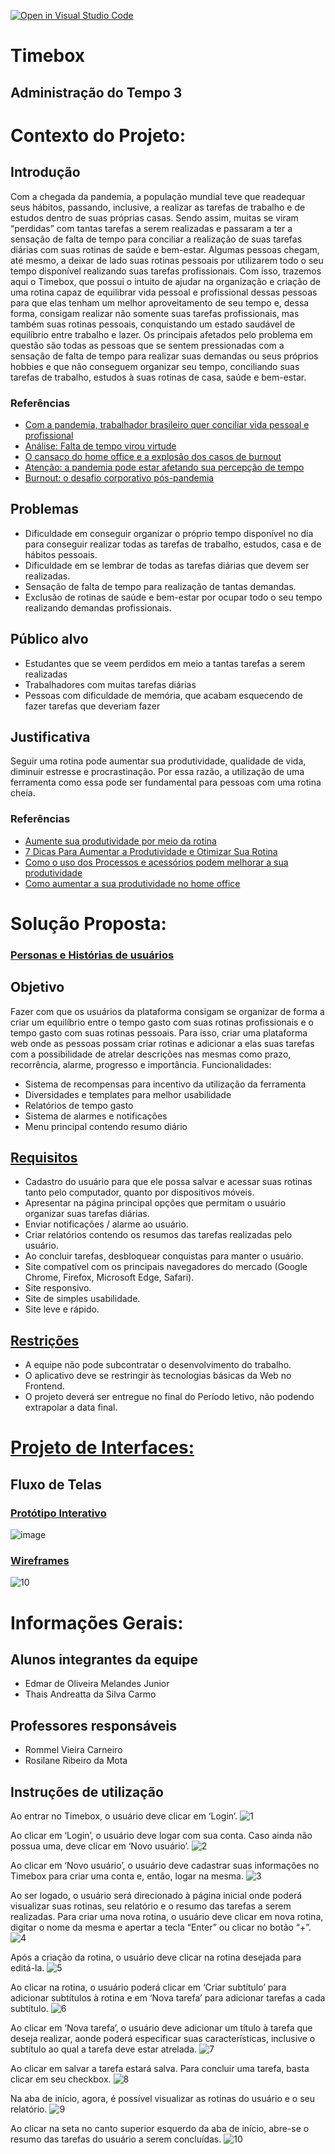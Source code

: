 [![Open in Visual Studio Code](https://classroom.github.com/assets/open-in-vscode-f059dc9a6f8d3a56e377f745f24479a46679e63a5d9fe6f495e02850cd0d8118.svg)](https://classroom.github.com/online_ide?assignment_repo_id=452385&assignment_repo_type=GroupAssignmentRepo)
# Timebox
## Administração do Tempo 3
# Contexto do Projeto:

## Introdução
Com a chegada da pandemia, a população mundial teve que readequar seus hábitos, passando, inclusive, a realizar as tarefas de trabalho e de estudos dentro de suas próprias casas. Sendo assim, muitas se viram “perdidas” com tantas tarefas a serem realizadas e passaram a ter a sensação de falta de tempo para conciliar a realização de suas tarefas diárias com suas rotinas de saúde e bem-estar. Algumas pessoas chegam, até mesmo, a deixar de lado suas rotinas pessoais por utilizarem todo o seu tempo disponível realizando suas tarefas profissionais. 
Com isso, trazemos aqui o Timebox, que possui o intuito de ajudar na organização e criação de uma rotina capaz de equilibrar vida pessoal e profissional dessas pessoas para que elas tenham um melhor aproveitamento de seu tempo e, dessa forma, consigam realizar não somente suas tarefas profissionais, mas também suas rotinas pessoais, conquistando um estado saudável de equilíbrio entre trabalho e lazer. 
Os principais afetados pelo problema em questão são todas as pessoas que se sentem pressionadas com a sensação de falta de tempo para realizar suas demandas ou seus próprios hobbies e que não conseguem organizar seu tempo, conciliando suas tarefas de trabalho, estudos à suas rotinas de casa, saúde e bem-estar.

### Referências
- [Com a pandemia, trabalhador brasileiro quer conciliar vida pessoal e profissional](https://www.terra.com.br/economia/com-a-pandemia-trabalhador-brasileiro-quer-conciliar-vida-pessoal-e-profissional,f39e7faae849765840fd736508efd91a301utrhq.html)
- [Análise: Falta de tempo virou virtude](https://lifestyle.r7.com/patricia-lages/analise-falta-de-tempo-virou-virtude-05092021)
- [O cansaço do home office e a explosão dos casos de burnout](https://vejario.abril.com.br/blog/gilberto-ururahy/cansaco-home-office-explosao-burnout/)
- [Atenção: a pandemia pode estar afetando sua percepção de tempo](https://www.consumidormoderno.com.br/2020/05/11/nocao-tempo-afetada-pandemia-coronavirus/)
- [Burnout: o desafio corporativo pós-pandemia](https://www.em.com.br/app/noticia/opiniao/2021/09/24/interna_opiniao,1308539/burnout-o-desafio-corporativo-pos-pandemia.shtml)


## Problemas
- Dificuldade em conseguir organizar o próprio tempo disponível no dia para conseguir realizar todas as tarefas de trabalho, estudos, casa e de hábitos pessoais.
- Dificuldade em se lembrar de todas as tarefas diárias que devem ser realizadas.
- Sensação de falta de tempo para realização de tantas demandas.
- Exclusão de rotinas de saúde e bem-estar por ocupar todo o seu tempo realizando demandas profissionais. 

## Público alvo
- Estudantes que se veem perdidos em meio a tantas tarefas a serem realizadas
- Trabalhadores com muitas tarefas diárias 
- Pessoas com dificuldade de memória, que acabam esquecendo de fazer tarefas que deveriam fazer

## Justificativa
Seguir uma rotina pode aumentar sua produtividade, qualidade de vida, diminuir estresse e procrastinação. Por essa razão, a utilização de uma ferramenta como essa pode ser fundamental para pessoas com uma rotina cheia.

### Referências
- [Aumente sua produtividade por meio da rotina](https://forbes.com.br/colunas/2017/05/como-aumentar-sua-produtividade-por-meio-da-rotina/)
- [7 Dicas Para Aumentar a Produtividade e Otimizar Sua Rotina](https://okaycoworking.com.br/dicas-para-aumentar-a-produtividade-e-otimizar-sua-rotina/)
- [Como o uso dos Processos e acessórios podem melhorar a sua produtividade](https://www.contabeis.com.br/noticias/49544/como-o-uso-dos-processos-e-acessorios-podem-melhorar-a-sua-produtividade/)
- [Como aumentar a sua produtividade no home office](https://www.migalhas.com.br/depeso/355693/como-aumentar-a-sua-produtividade-no-home-office)

# Solução Proposta:
### [Personas e Histórias de usuários](https://github.com/ICEI-PUC-Minas-PPLCC-TI/Timebox/blob/b64ec579a9dc6516dc686876a368063786f83204/Artefatos/Personas%20e%20Hist%C3%B3rias%20de%20Usu%C3%A1rios.md)

## Objetivo
Fazer com que os usuários da plataforma consigam se organizar de forma a criar um equilíbrio entre o tempo gasto com suas rotinas profissionais e o tempo gasto com suas rotinas pessoais.
Para isso, criar uma plataforma web onde as pessoas possam criar rotinas e adicionar a elas suas tarefas com a possibilidade de atrelar descrições nas mesmas como prazo, recorrência, alarme, progresso e importância.
Funcionalidades:
 - Sistema de recompensas para incentivo da utilização da ferramenta
 - Diversidades e templates para melhor usabilidade
 - Relatórios de tempo gasto
 - Sistema de alarmes e notificações
 - Menu principal contendo resumo diário

## [Requisitos](https://github.com/ICEI-PUC-Minas-PPLCC-TI/Timebox/blob/a3f3a2edc6c57adc7a19a6f60fe1d8c25e1ed2c5/Artefatos/Requisitos%20e%20Restri%C3%A7%C3%B5es.md)
- Cadastro do usuário para que ele possa salvar e acessar suas rotinas tanto pelo computador, quanto por dispositivos móveis.
- Apresentar na página principal opções que permitam o usuário organizar suas tarefas diárias.
- Enviar notificações / alarme ao usuário.
- Criar relatórios contendo os resumos das tarefas realizadas pelo usuário. 
- Ao concluir tarefas, desbloquear conquistas para manter o usuário.
- Site compatível com os principais navegadores do mercado (Google Chrome, Firefox, Microsoft Edge, Safari).
- Site responsivo.
- Site de simples usabilidade.
- Site leve e rápido. 

## [Restrições](https://github.com/ICEI-PUC-Minas-PPLCC-TI/Timebox/blob/a3f3a2edc6c57adc7a19a6f60fe1d8c25e1ed2c5/Artefatos/Requisitos%20e%20Restri%C3%A7%C3%B5es.md)
- A equipe não pode subcontratar o desenvolvimento do trabalho.
-	O aplicativo deve se restringir às tecnologias básicas da Web no Frontend.
-	O projeto deverá ser entregue no final do Período letivo, não podendo extrapolar a data final.

# [Projeto de Interfaces:](https://github.com/ICEI-PUC-Minas-PPLCC-TI/Timebox/tree/master/Artefatos/Projeto%20de%20interface)
## Fluxo de Telas
### [Protótipo Interativo](https://www.figma.com/proto/gNtIb0ChdJ2fpL76LTYGqk/Wireframe-SPRINT-1?page-id=0%3A1&node-id=2%3A2&viewport=241%2C48%2C0.45&scaling=min-zoom&starting-point-node-id=2%3A204)
![image](https://user-images.githubusercontent.com/57562448/135178985-ff9f667d-ec65-4627-a281-b702f901507a.png)

### [Wireframes](https://github.com/ICEI-PUC-Minas-PPLCC-TI/Timebox/blob/f4b004f01e2c64e4906618d0fad9b65f4826b14e/Artefatos/Interface/README.md)
![10](https://user-images.githubusercontent.com/89612369/145893260-21a1c8d8-7618-42af-ac2b-c8a7b47656b5.jpg)


# Informações Gerais:
## Alunos integrantes da equipe
* Edmar de Oliveira Melandes Junior
* Thais Andreatta da Silva Carmo 

## Professores responsáveis
* Rommel Vieira Carneiro 
* Rosilane Ribeiro da Mota

## Instruções de utilização
Ao entrar no Timebox, o usuário deve clicar em ‘Login’.
 ![1](https://user-images.githubusercontent.com/89612369/145893129-fb6fc5f0-7bd9-4a64-92de-d18973c23bbb.jpg)

Ao clicar em ‘Login’, o usuário deve logar com sua conta. Caso ainda não possua uma, deve clicar em ‘Novo usuário’. 
 ![2](https://user-images.githubusercontent.com/89612369/145893143-d11d73e8-d1b5-4837-a581-06d1ad5cdbae.jpg)

Ao clicar em ‘Novo usuário’, o usuário deve cadastrar suas informações no Timebox para criar uma conta e, então, logar na mesma. 
 ![3](https://user-images.githubusercontent.com/89612369/145893157-500acd92-3e93-4d11-86f1-2336ce394887.jpg)

Ao ser logado, o usuário será direcionado à página inicial onde poderá visualizar suas rotinas, seu relatório e o resumo das tarefas a serem realizadas. Para criar uma nova rotina, o usuário deve clicar em nova rotina, digitar o nome da mesma e apertar a tecla “Enter” ou clicar no botão “+”.
 ![4](https://user-images.githubusercontent.com/89612369/145893174-36240843-47c6-4270-8a7b-8fa842826baa.jpg)

Após a criação da rotina, o usuário deve clicar na rotina desejada para editá-la. 
 ![5](https://user-images.githubusercontent.com/89612369/145893181-b3a9b969-904c-41c2-b788-4cfcda1c1925.jpg)

Ao clicar na rotina, o usuário poderá clicar em ‘Criar subtítulo’ para adicionar subtítulos à rotina e em ‘Nova tarefa’ para adicionar tarefas a cada subtítulo.
 ![6](https://user-images.githubusercontent.com/89612369/145893202-aff0a12b-adca-45f2-89e2-5a96f1e29626.jpg)

Ao clicar em ‘Nova tarefa’, o usuário deve adicionar um título à tarefa que deseja realizar, aonde poderá especificar suas características, inclusive o subtítulo ao qual a tarefa deve estar atrelada. 
 ![7](https://user-images.githubusercontent.com/89612369/145893211-99162978-5a41-4ff1-a09d-20f0fadc9fe5.jpg)

Ao clicar em salvar a tarefa estará salva. Para concluir uma tarefa, basta clicar em seu checkbox. 
 ![8](https://user-images.githubusercontent.com/89612369/145893224-541061a1-522c-4492-b87c-00172f4edf4f.jpg)

Na aba de início, agora, é possível visualizar as rotinas do usuário e o seu relatório. 
 ![9](https://user-images.githubusercontent.com/89612369/145893241-706646d3-6fa7-4090-b1a3-0ec3da1b74f5.jpg)

Ao clicar na seta no canto superior esquerdo da aba de início, abre-se o resumo das tarefas do usuário a serem concluídas. 
![10](https://user-images.githubusercontent.com/89612369/145893260-21a1c8d8-7618-42af-ac2b-c8a7b47656b5.jpg)

